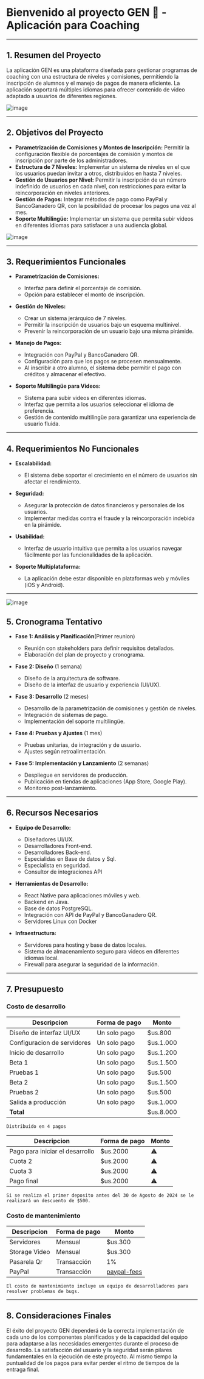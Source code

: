 # Bienvenido al proyecto GEN 👋 - Aplicación para Coaching

---


## 1. Resumen del Proyecto
La aplicación GEN es una plataforma diseñada para gestionar programas de coaching con una estructura de niveles y comisiones, permitiendo la inscripción de alumnos y el manejo de pagos de manera eficiente. La aplicación soportará múltiples idiomas para ofrecer contenido de video adaptado a usuarios de diferentes regiones.

![image](https://github.com/user-attachments/assets/1026ad04-58e4-4d88-8f10-d0ed72c557b8)



---

## 2. Objetivos del Proyecto

- **Parametrización de Comisiones y Montos de Inscripción:** Permitir la configuración flexible de porcentajes de comisión y montos de inscripción por parte de los administradores.
- **Estructura de 7 Niveles:** Implementar un sistema de niveles en el que los usuarios puedan invitar a otros, distribuidos en hasta 7 niveles.
- **Gestión de Usuarios por Nivel:** Permitir la inscripción de un número indefinido de usuarios en cada nivel, con restricciones para evitar la reincorporación en niveles anteriores.
- **Gestión de Pagos:** Integrar métodos de pago como PayPal y BancoGanadero QR, con la posibilidad de procesar los pagos una vez al mes.
- **Soporte Multilingüe:** Implementar un sistema que permita subir videos en diferentes idiomas para satisfacer a una audiencia global.

![image](https://github.com/user-attachments/assets/11df924a-a5ec-4123-b628-35f1c5547ebe)


---

## 3. Requerimientos Funcionales

- **Parametrización de Comisiones:**
  - Interfaz para definir el porcentaje de comisión.
  - Opción para establecer el monto de inscripción.
  
- **Gestión de Niveles:**
  - Crear un sistema jerárquico de 7 niveles.
  - Permitir la inscripción de usuarios bajo un esquema multinivel.
  - Prevenir la reincorporación de un usuario bajo una misma pirámide.

- **Manejo de Pagos:**
  - Integración con PayPal y BancoGanadero QR.
  - Configuración para que los pagos se procesen mensualmente.
  - Al inscribir a otro alumno, el sistema debe permitir el pago con créditos y almacenar el efectivo.

- **Soporte Multilingüe para Videos:**
  - Sistema para subir videos en diferentes idiomas.
  - Interfaz que permita a los usuarios seleccionar el idioma de preferencia.
  - Gestión de contenido multilingüe para garantizar una experiencia de usuario fluida.



---

## 4. Requerimientos No Funcionales

- **Escalabilidad:**
  - El sistema debe soportar el crecimiento en el número de usuarios sin afectar el rendimiento.
  
- **Seguridad:**
  - Asegurar la protección de datos financieros y personales de los usuarios.
  - Implementar medidas contra el fraude y la reincorporación indebida en la pirámide.

- **Usabilidad:**
  - Interfaz de usuario intuitiva que permita a los usuarios navegar fácilmente por las funcionalidades de la aplicación.
  
- **Soporte Multiplataforma:**
  - La aplicación debe estar disponible en plataformas web y móviles (iOS y Android).

---

![image](https://github.com/user-attachments/assets/f8c779c5-87fb-406c-b778-b4d4179e6580)


## 5. Cronograma Tentativo

- **Fase 1: Análisis y Planificación**(Primer reunion)
  - Reunión con stakeholders para definir requisitos detallados.
  - Elaboración del plan de proyecto y cronograma.

- **Fase 2: Diseño** (1 semana)
  - Diseño de la arquitectura de software.
  - Diseño de la interfaz de usuario y experiencia (UI/UX).

- **Fase 3: Desarrollo** (2 meses)
  - Desarrollo de la parametrización de comisiones y gestión de niveles.
  - Integración de sistemas de pago.
  - Implementación del soporte multilingüe.

- **Fase 4: Pruebas y Ajustes** (1 mes)
  - Pruebas unitarias, de integración y de usuario.
  - Ajustes según retroalimentación.

- **Fase 5: Implementación y Lanzamiento** (2 semanas)
  - Despliegue en servidores de producción.
  - Publicación en tiendas de aplicaciones (App Store, Google Play).
  - Monitoreo post-lanzamiento.

---

## 6. Recursos Necesarios

- **Equipo de Desarrollo:**
  - Diseñadores UI/UX.
  - Desarrolladores Front-end.
  - Desarrolladores Back-end.
  - Especialidas en Base de datos y Sql.
  - Especialista en seguridad.
  - Consultor de integraciones API

- **Herramientas de Desarrollo:**
  - React Native para aplicaciones móviles y web.
  - Backend en Java.
  - Base de datos PostgreSQL.
  - Integración con API de PayPal y BancoGanadero QR.
  - Servidores Linux con Docker

- **Infraestructura:**
  - Servidores para hosting y base de datos locales.
  - Sistema de almacenamiento seguro para videos en diferentes idiomas local.
  - Firewall para asegurar la seguridad de la información.

---

## 7. Presupuesto

### Costo de desarrollo

|Descripcion|Forma de pago|Monto|
|-|-|-|
|Diseño de interfaz UI/UX|Un solo pago|$us.800|
|Configuracion de servidores|Un solo pago|$us.1.000|
|Inicio de desarrollo|Un solo pago|$us.1.200|
|Beta 1|Un solo pago|$us.1.500|
|Pruebas 1|Un solo pago|$us.500|
|Beta 2|Un solo pago|$us.1.500|
|Pruebas 2|Un solo pago|$us.500|
|Salida a producción|Un solo pago|$us.1.000|
|**Total**||$us.8.000|

`Distribuido en 4 pagos`

|Descripcion|Forma de pago|Monto|
|-|-|-|
|Pago para iniciar el desarrollo|$us.2000|⚠️|
|Cuota 2|$us.2000|⚠️|
|Cuota 3|$us.2000|⚠️|
|Pago final|$us.2000|⚠️|

`Si se realiza el primer deposito antes del 30 de Agosto de 2024 se le realizará un descuento de $500.`

### Costo de mantenimiento

|Descripcion|Forma de pago|Monto|
|-|-|-|
|Servidores|Mensual|$us.300|
|Storage Video|Mensual|$us.300|
|Pasarela Qr|Transacción|1%|
|PayPal|Transacción|[paypal-fees](https://www.paypal.com/bo/webapps/mpp/paypal-fees)|


`El costo de mantenimiento incluye un equipo de desarrolladores para resolver problemas de bugs.`

---

## 8. Consideraciones Finales

El éxito del proyecto GEN dependerá de la correcta implementación de cada uno de los componentes planificados y de la capacidad del equipo para adaptarse a las necesidades emergentes durante el proceso de desarrollo. La satisfacción del usuario y la seguridad serán pilares fundamentales en la ejecución de este proyecto. Al mismo tiempo la puntualidad de los pagos para evitar perder el ritmo de tiempos de la entraga final.


 
